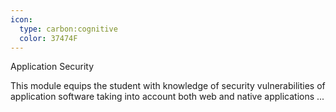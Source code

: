 ```yaml
---
icon:
  type: carbon:cognitive
  color: 37474F
---
```

Application Security

This module equips the student with knowledge of security vulnerabilities of application software taking into account both web and native applications ... 
